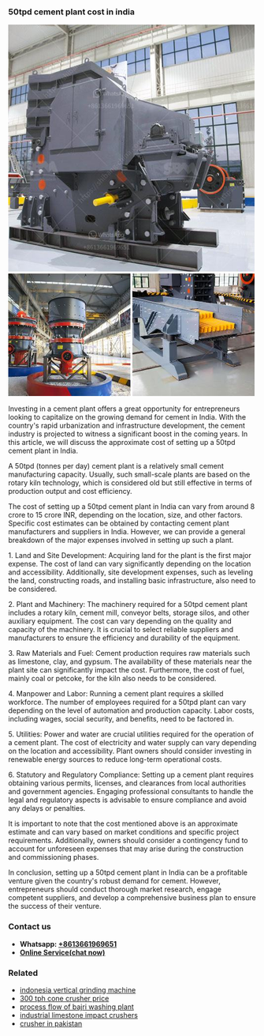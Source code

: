 <h3>50tpd cement plant cost in india</h3><img src='1708589134.jpg' alt=''><p>Investing in a cement plant offers a great opportunity for entrepreneurs looking to capitalize on the growing demand for cement in India. With the country's rapid urbanization and infrastructure development, the cement industry is projected to witness a significant boost in the coming years. In this article, we will discuss the approximate cost of setting up a 50tpd cement plant in India.</p><p>A 50tpd (tonnes per day) cement plant is a relatively small cement manufacturing capacity. Usually, such small-scale plants are based on the rotary kiln technology, which is considered old but still effective in terms of production output and cost efficiency.</p><p>The cost of setting up a 50tpd cement plant in India can vary from around 8 crore to 15 crore INR, depending on the location, size, and other factors. Specific cost estimates can be obtained by contacting cement plant manufacturers and suppliers in India. However, we can provide a general breakdown of the major expenses involved in setting up such a plant.</p><p>1. Land and Site Development: Acquiring land for the plant is the first major expense. The cost of land can vary significantly depending on the location and accessibility. Additionally, site development expenses, such as leveling the land, constructing roads, and installing basic infrastructure, also need to be considered.</p><p>2. Plant and Machinery: The machinery required for a 50tpd cement plant includes a rotary kiln, cement mill, conveyor belts, storage silos, and other auxiliary equipment. The cost can vary depending on the quality and capacity of the machinery. It is crucial to select reliable suppliers and manufacturers to ensure the efficiency and durability of the equipment.</p><p>3. Raw Materials and Fuel: Cement production requires raw materials such as limestone, clay, and gypsum. The availability of these materials near the plant site can significantly impact the cost. Furthermore, the cost of fuel, mainly coal or petcoke, for the kiln also needs to be considered.</p><p>4. Manpower and Labor: Running a cement plant requires a skilled workforce. The number of employees required for a 50tpd plant can vary depending on the level of automation and production capacity. Labor costs, including wages, social security, and benefits, need to be factored in.</p><p>5. Utilities: Power and water are crucial utilities required for the operation of a cement plant. The cost of electricity and water supply can vary depending on the location and accessibility. Plant owners should consider investing in renewable energy sources to reduce long-term operational costs.</p><p>6. Statutory and Regulatory Compliance: Setting up a cement plant requires obtaining various permits, licenses, and clearances from local authorities and government agencies. Engaging professional consultants to handle the legal and regulatory aspects is advisable to ensure compliance and avoid any delays or penalties.</p><p>It is important to note that the cost mentioned above is an approximate estimate and can vary based on market conditions and specific project requirements. Additionally, owners should consider a contingency fund to account for unforeseen expenses that may arise during the construction and commissioning phases.</p><p>In conclusion, setting up a 50tpd cement plant in India can be a profitable venture given the country's robust demand for cement. However, entrepreneurs should conduct thorough market research, engage competent suppliers, and develop a comprehensive business plan to ensure the success of their venture.</p><h3>Contact us</h3><ul><li><strong>Whatsapp:&nbsp;<a href="https://wa.me/8613661969651">+8613661969651</a></strong></li><li><a href="https://swt.shibang-china.com/?git&amp;zhl&amp;50tpd cement plant cost in india"><strong>Online Service(chat now)</strong></a></li></ul><h3>Related</h3><ul><li><a href='indonesia vertical grinding machine.md'>indonesia vertical grinding machine</a></li><li><a href='300 tph cone crusher price.md'>300 tph cone crusher price</a></li><li><a href='process flow of bajri washing plant.md'>process flow of bajri washing plant</a></li><li><a href='industrial limestone impact crushers.md'>industrial limestone impact crushers</a></li><li><a href='crusher in pakistan.md'>crusher in pakistan</a></li></ul>